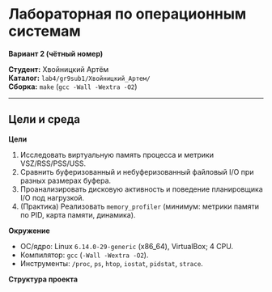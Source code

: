 # Лабораторная по операционным системам  
**Вариант 2 (чётный номер)**

**Студент:** Хвойницкий Артём  
**Каталог:** `lab4/gr9sub1/Хвойницкий_Артем/`  
**Сборка:** `make` (`gcc -Wall -Wextra -O2`)

---

## Цели и среда

**Цели**
1. Исследовать виртуальную память процесса и метрики VSZ/RSS/PSS/USS.  
2. Сравнить буферизованный и небуферизованный файловый I/O при разных размерах буфера.  
3. Проанализировать дисковую активность и поведение планировщика I/O под нагрузкой.  
4. (Практика) Реализовать `memory_profiler` (минимум: метрики памяти по PID, карта памяти, динамика).

**Окружение**
- ОС/ядро: Linux `6.14.0-29-generic` (x86_64), VirtualBox; 4 CPU.  
- Компилятор: `gcc` (`-Wall -Wextra -O2`).  
- Инструменты: `/proc`, `ps`, `htop`, `iostat`, `pidstat`, `strace`.

**Структура проекта**
